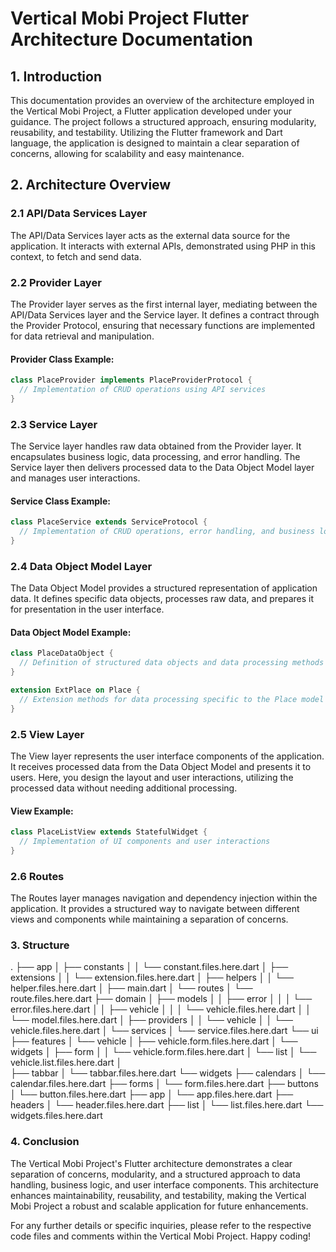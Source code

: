 # Vertical Mobi Project Flutter Architecture Documentation

## 1. Introduction

This documentation provides an overview of the architecture employed in the Vertical Mobi Project, a Flutter application developed under your guidance. The project follows a structured approach, ensuring modularity, reusability, and testability. Utilizing the Flutter framework and Dart language, the application is designed to maintain a clear separation of concerns, allowing for scalability and easy maintenance.

## 2. Architecture Overview

### 2.1 API/Data Services Layer

The API/Data Services layer acts as the external data source for the application. It interacts with external APIs, demonstrated using PHP in this context, to fetch and send data.

### 2.2 Provider Layer

The Provider layer serves as the first internal layer, mediating between the API/Data Services layer and the Service layer. It defines a contract through the Provider Protocol, ensuring that necessary functions are implemented for data retrieval and manipulation.

#### Provider Class Example:
```dart
class PlaceProvider implements PlaceProviderProtocol {
  // Implementation of CRUD operations using API services
}
```

### 2.3 Service Layer

The Service layer handles raw data obtained from the Provider layer. It encapsulates business logic, data processing, and error handling. The Service layer then delivers processed data to the Data Object Model layer and manages user interactions.

#### Service Class Example:
```dart
class PlaceService extends ServiceProtocol {
  // Implementation of CRUD operations, error handling, and business logic
}
```

### 2.4 Data Object Model Layer
The Data Object Model provides a structured representation of application data. It defines specific data objects, processes raw data, and prepares it for presentation in the user interface.

#### Data Object Model Example:
```dart
class PlaceDataObject {
  // Definition of structured data objects and data processing methods
}

extension ExtPlace on Place {
  // Extension methods for data processing specific to the Place model
}
```

### 2.5 View Layer
The View layer represents the user interface components of the application. It receives processed data from the Data Object Model and presents it to users. Here, you design the layout and user interactions, utilizing the processed data without needing additional processing.

#### View Example:
```dart
class PlaceListView extends StatefulWidget {
  // Implementation of UI components and user interactions
}
```

### 2.6 Routes
The Routes layer manages navigation and dependency injection within the application. It provides a structured way to navigate between different views and components while maintaining a separation of concerns.

### 3. Structure
.
├── app
│   ├── constants
│   │   └── constant.files.here.dart
│   ├── extensions
│   │   └── extension.files.here.dart
│   ├── helpers
│   │   └── helper.files.here.dart
│   ├── main.dart
│   └── routes
│       └── route.files.here.dart
├── domain
│   ├── models
│   │   ├── error
│   │   │   └── error.files.here.dart
│   │   ├── vehicle
│   │   │   └── vehicle.files.here.dart
│   │   └── model.files.here.dart
│   ├── providers
│   │   └── vehicle
│   │       └── vehicle.files.here.dart
│   └── services
│       └── service.files.here.dart
└── ui
    ├── features
    │   └── vehicle
    │       ├── vehicle.form.files.here.dart
    │       └── widgets
    │           ├── form
    │           │   └── vehicle.form.files.here.dart
    │           └── list
    │               └── vehicle.list.files.here.dart
    │   
    ├── tabbar
    │   └── tabbar.files.here.dart
    └── widgets
        ├── calendars
        │   └── calendar.files.here.dart
        ├── forms
        │   └── form.files.here.dart
        ├── buttons
        │   └── button.files.here.dart
        ├── app
        │   └── app.files.here.dart
        ├── headers
        │   └── header.files.here.dart
        ├── list
        │   └── list.files.here.dart
        └── widgets.files.here.dart


### 4. Conclusion
The Vertical Mobi Project's Flutter architecture demonstrates a clear separation of concerns, modularity, and a structured approach to data handling, business logic, and user interface components. This architecture enhances maintainability, reusability, and testability, making the Vertical Mobi Project a robust and scalable application for future enhancements.

For any further details or specific inquiries, please refer to the respective code files and comments within the Vertical Mobi Project. Happy coding!

